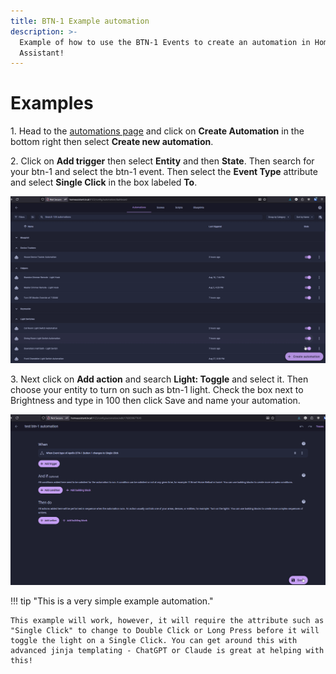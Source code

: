 ```yaml
---
title: BTN-1 Example automation
description: >-
  Example of how to use the BTN-1 Events to create an automation in Home
  Assistant!
---
```

# Examples

1\. Head to the <a href="http://homeassistant.local:8123/config/automation/dashboard" target="_blank" rel="noreferrer nofollow noopener">automations page</a> and click on **Create Automation** in the bottom right then select **Create new automation**.

2\. Click on **Add trigger** then select **Entity** and then **State**. Then search for your btn-1 and select the btn-1 event. Then select the **Event Type** attribute and select **Single Click** in the box labeled **To**.

![](../../../assets/btn-1-example-gif-1.gif)

3\. Next click on **Add action** and search **Light: Toggle** and select it. Then choose your entity to turn on such as btn-1 light. Check the box next to Brightness and type in 100 then click Save and name your automation.

![](../../../assets/btn-1-example-gif-2.gif)

!!! tip "This is a very simple example automation."

    This example will work, however, it will require the attribute such as "Single Click" to change to Double Click or Long Press before it will toggle the light on a Single Click. You can get around this with advanced jinja templating - ChatGPT or Claude is great at helping with this!